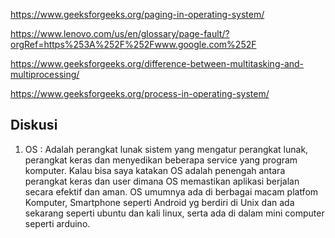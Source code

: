 
https://www.geeksforgeeks.org/paging-in-operating-system/

https://www.lenovo.com/us/en/glossary/page-fault/?orgRef=https%253A%252F%252Fwww.google.com%252F

https://www.geeksforgeeks.org/difference-between-multitasking-and-multiprocessing/

https://www.geeksforgeeks.org/process-in-operating-system/


## Diskusi

1. OS : Adalah perangkat lunak sistem yang mengatur perangkat lunak, perangkat keras dan menyedikan beberapa service yang program komputer. Kalau bisa saya katakan OS adalah penengah antara perangkat keras dan user dimana OS memastikan aplikasi berjalan secara efektif dan aman. OS umumnya ada di berbagai macam platfom Komputer, Smartphone seperti Android yg berdiri di Unix dan ada sekarang seperti ubuntu dan kali linux, serta ada di dalam mini computer seperti arduino.